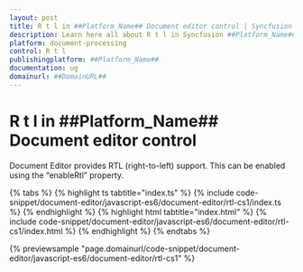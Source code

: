 ```yaml
---
layout: post
title: R t l in ##Platform_Name## Document editor control | Syncfusion
description: Learn here all about R t l in Syncfusion ##Platform_Name## Document editor control of Syncfusion Essential JS 2 and more.
platform: document-processing
control: R t l 
publishingplatform: ##Platform_Name##
documentation: ug
domainurl: ##DomainURL##
---
```


# R t l in ##Platform_Name## Document editor control

Document Editor provides RTL (right-to-left) support. This can be enabled using the “enableRtl” property.

 

 {% tabs %}
{% highlight ts tabtitle="index.ts" %}
{% include code-snippet/document-editor/javascript-es6/document-editor/rtl-cs1/index.ts %}
{% endhighlight %}
{% highlight html tabtitle="index.html" %}
{% include code-snippet/document-editor/javascript-es6/document-editor/rtl-cs1/index.html %}
{% endhighlight %}
{% endtabs %}
        
{% previewsample "page.domainurl/code-snippet/document-editor/javascript-es6/document-editor/rtl-cs1" %}


